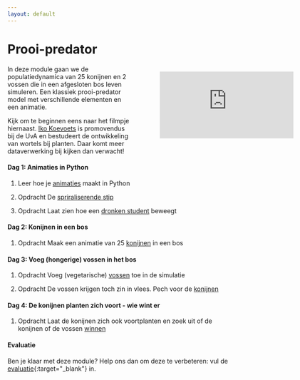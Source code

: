 ```yaml
---
layout: default
---
```

# Prooi-predator

<div style="width: 40%; float:right; margin-left: 2em;">
<figure class="video_container">
  <iframe src="https://player.vimeo.com/video/235029717" frameborder="0" allowfullscreen="true"></iframe>
</figure>
</div>

In deze module gaan we de populatiedynamica van 25 konijnen en 2 vossen die in een afgesloten bos leven simuleren. Een klassiek prooi-predator model met verschillende elementen en een animatie.

Kijk om te beginnen eens naar het filmpje hiernaast. [Iko Koevoets](http://www.uva.nl/over-de-uva/organisatie/medewerkers/content/k/o/i.t.koevoets/i.t.koevoets.html) is promovendus bij de UvA en bestudeert de ontwikkeling van wortels bij planten. Daar komt meer dataverwerking bij kijken dan verwacht!

#### Dag 1: Animaties in Python

1. Leer hoe je [animaties]({{site.baseurl}}/python/animaties) maakt in Python

2. <span class="label label-primary">Opdracht</span> De [spriraliserende stip]({{site.baseurl}}/beweging/stip)

3. <span class="label label-primary">Opdracht</span> Laat zien hoe een [dronken student]({{site.baseurl}}/beweging/student) beweegt

#### Dag 2: Konijnen in een bos

1. <span class="label label-primary">Opdracht</span> Maak een animatie van 25 [konijnen]({{site.baseurl}}/prooipredator/konijnen) in een bos

#### Dag 3: Voeg (hongerige) vossen in het bos

1. <span class="label label-primary">Opdracht</span> Voeg (vegetarische) [vossen]({{site.baseurl}}/prooipredator/vossen) toe in de simulatie

2. <span class="label label-primary">Opdracht</span> De vossen krijgen toch zin in vlees. Pech voor de  [konijnen]({{site.baseurl}}/prooipredator/vossenetenkonijnen)

#### Dag 4: De konijnen planten zich voort - wie wint er

1. <span class="label label-primary">Opdracht</span> Laat de konijnen zich ook voortplanten en zoek uit of de konijnen of de vossen [winnen]({{site.baseurl}}/prooipredator/konijnenreproduceren)

#### Evaluatie

Ben je klaar met deze module? Help ons dan om deze te verbeteren: vul de [evaluatie](https://goo.gl/forms/bMEPwmQeLxMZ13qE2){:target="_blank"} in.
